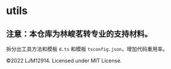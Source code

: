 # utils

## 注意：本仓库为林峻茗转专业的支持材料。

拆分出工具方法和模板 `d.ts` 和模板 `tsconfig.json`，增加代码重用率。

©2022 LJM12914. Licensed under MIT License.
